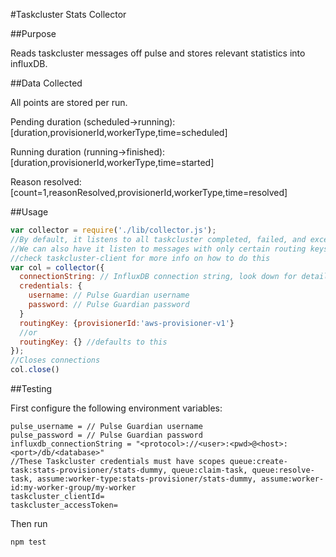 #Taskcluster Stats Collector

##Purpose

Reads taskcluster messages off pulse and stores relevant statistics into influxDB.


##Data Collected

All points are stored per run. 

Pending duration (scheduled->running): [duration,provisionerId,workerType,time=scheduled]

Running duration (running->finished): [duration,provisionerId,workerType,time=started]

Reason resolved: [count=1,reasonResolved,provisionerId,workerType,time=resolved]


##Usage
```js
var collector = require('./lib/collector.js');
//By default, it listens to all taskcluster completed, failed, and exception messages
//We can also have it listen to messages with only certain routing keys
//check taskcluster-client for more info on how to do this
var col = collector({
  connectionString: // InfluxDB connection string, look down for details
  credentials: {
    username: // Pulse Guardian username
    password: // Pulse Guardian password
  }
  routingKey: {provisionerId:'aws-provisioner-v1'}
  //or
  routingKey: {} //defaults to this
});
//Closes connections
col.close()
```

##Testing

First configure the following environment variables:

```
pulse_username = // Pulse Guardian username
pulse_password = // Pulse Guardian password
influxdb_connectionString = "<protocol>://<user>:<pwd>@<host>:<port>/db/<database>"
//These Taskcluster credentials must have scopes queue:create-task:stats-provisioner/stats-dummy, queue:claim-task, queue:resolve-task, assume:worker-type:stats-provisioner/stats-dummy, assume:worker-id:my-worker-group/my-worker
taskcluster_clientId=
taskcluster_accessToken=
```

Then run

```
npm test
```
